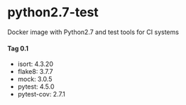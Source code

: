 # python2.7-test
Docker image with Python2.7 and test tools for CI systems

#### Tag 0.1
- isort: 4.3.20
- flake8: 3.7.7
- mock: 3.0.5
- pytest: 4.5.0
- pytest-cov: 2.7.1
